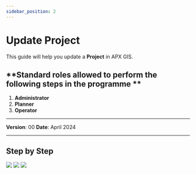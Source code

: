 ```yaml
---
sidebar_position: 2
---
```


# Update Project

This guide will help you update a **Project** in APX GIS.

## **Standard roles allowed to perform the following steps in the programme **

1.	**Administrator**
2.	**Planner**
3.	**Operator**

------------

**Version**: 00
**Date**: April 2024

------------
## **Step by Step**

![](/img/11.Project/project-update-01.png)
![](/img/11.Project/project-update-02.png)
![](/img/11.Project/project-update-03.png)
